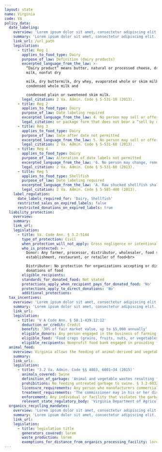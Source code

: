 ```yaml
---
layout: state
name: Virginia
code: VA
policy_data:
  date_labeling:
    overview: 'Lorem ipsum dolor sit amet, consectetur adipiscing elit. Curabitur tellus mi, consequat at laoreet eget, vestibulum nec dolor. Vivamus volutpat quam ac quam bibendum rutrum.'
    summary: 'Lorem ipsum dolor sit amet, consectetur adipiscing elit. Curabitur tellus mi, consequat at laoreet eget, vestibulum nec dolor. Vivamus volutpat quam ac quam bibendum rutrum.'
    link_url: /url_path
    legislation:
      - title: Reg 1
        applies_to_food_type: Dairy
        purpose_of_law: Definition (dairy products)
        excerpted_language_from_the_law: >-
          “Dairy product” means butter, natural or processed cheese, dry whole
          milk, nonfat dry

          milk, dry buttermilk, dry whey, evaporated whole or skim milk,
          condensed whole milk and

          condensed plain or sweetened skim milk.
        legal_citation: 2 Va. Admin. Code § 5-531-10 (2013).
      - title: Reg 2
        applies_to_food_type: Dairy
        purpose_of_law: Date labeling required
        excerpted_language_from_the_law: 4. No person may sell or offer for sale to the final consumer any dairy product in container or package form that does not bear a “sell by date.”
        legal_citation: or package form that does not bear a “sell by date.” 2 Va. Admin. Code § 5-531-60 (2013).
      - title: Reg 3
        applies_to_food_type: Dairy
        purpose_of_law: Sale after date not permitted
        excerpted_language_from_the_law: 5. No person may sell or offer for sale to the final consumer any dairy product in container or package form after the “sell by date” shown on the package.
        legal_citation: 2 Va. Admin. Code § 5-531-60 (2013).
      - title: Reg 4
        applies_to_food_type: Dairy
        purpose_of_law: Alteration of date labels not permitted
        excerpted_language_from_the_law: '6. No person may change, remove, or replace the “sell by date” on any dairy product in container or package form after the “sell by date” is initially affixed to the package.'
        legal_citation: 2 Va. Admin. Code § 5-531-60 (2013).
      - title: Reg 5
        applies_to_food_type: Shellfish
        purpose_of_law: Date labeling required
        excerpted_language_from_the_law: 'A. Raw shucked shellfish shall be obtained in nonreturnable packages that bear a legible label that identifies the: . . . “sell by” or “best if used by” date for packages with a capacity of less than one-half gallon (1.87 L) or the date shucked for packages with a capacity of one-half gallon (1.87 L) or more.'
        legal_citation: 2 Va. Admin. Code § 5-585-400 (2013).
    label_regulation:
      date_labels_required_for: 'Dairy, Shellfish'
      restricted_sales_on_expired_labels: false
      restricted_donations_on_expired_labels: true
  liability_protection:
    overview:
    summary:
    link_url:
    legislation:
      - title: Va. Code Ann. § 3.2-5144
        type_of_protection: Civil
        when_protection_will_not_apply: Gross negligence or intentional act
        who_is_protected: >-
          Donor: Any farmer, processor, distributor, wholesaler, food service
          establishment, restaurant, or retailer of food<br>

          Distributor: No protection for organizations accepting or distributing
          donations of food
        eligible_recipients:
        standards_for_donated_food: Not stated
        protections_apply_when_recipient_pays_for_donated_food: 'No'
        protections_apply_to_direct_donations: 'No'
        additional_protections:
  tax_incentives:
    overview: 'Lorem ipsum dolor sit amet, consectetur adipiscing elit. Curabitur tellus mi, consequat at laoreet eget, vestibulum nec dolor. Vivamus volutpat quam ac quam bibendum rutrum.'
    summary: 'Lorem ipsum dolor sit amet, consectetur adipiscing elit. Curabitur tellus mi, consequat at laoreet eget, vestibulum nec dolor. Vivamus volutpat quam ac quam bibendum rutrum.'
    link_url:
    legislation:
      - title: 'V A Code Ann. § 58.1-439.12:12'
        deduction_or_credit: Credit
        benefit: '30% of fair market value, up to $5,000 annually'
        eligible_donors: Any person engaged in the business of farming
        eligible_food: 'Food crops (grains, fruits, nuts, or vegetables)'
        eligible_recipients: Nonprofit food bank engaged in providing food to the needy; food can be sold to the needy or other nonprofits
  animal_feed:
    overview: Virginia allows the feeding of animal-derived and vegetable waste to swine provided that it has been properly heat-treated by a licensed commercial feed facility. Virginia does not appear to exempt the feeding of household garbage to swine from the garbage-feeding rules.
    summary:
    link_url:
    legislation:
      - title: '3.2 Va. Admin. Code §§ 4803, 6001–34 (2015)'
        animals_covered: Swine
        definition_of_garbage: 'Animal and vegetable wastes resulting from the handling, preparation, cooking, and consumption of foods containing animal carcasses or parts thereof. § 3.2-6031 (2015).'
        prohibitions: No feeding untreated garbage to swine. § 3.2-6032 (2015).
        licensure_requirements: Any person who manufacturers commercial feed must obtain a license from the commissioner. § 3.2-4803 (2015).
        treatment_requirements: 'The commissioner may in his or her discretion exclude from the definition of “garbage” such wastes that have been heat-treated to the extent that the resultant material is of a uniform consistency, contains by analysis not more than 10 percent moisture, and that he has determined to be “non-putrescible.” Such treated “non-putrescible” wastes shall be “commercial feed.” § 3.2-6031 (2015).'
        enforcement: Any individual or facility that violates the garbage-feeding rule is guilty of a Class 1 misdemeanor. Each day upon which the violation occurs counts as a separate offense. Violators may be enjoined from continuing such violation. § 3.2-6034 (2015).
        relevant_state_regulatory_body: 'Virginia Department of Agriculture & Consumer Services (§ 3.2-6001 (2015)), <a href="http://www.vdacs.virginia.gov/">http://www.vdacs.virginia.gov/</a>.'
  organics_recycling_mandates:
    overview: 'Lorem ipsum dolor sit amet, consectetur adipiscing elit. Curabitur tellus mi, consequat at laoreet eget, vestibulum nec dolor. Vivamus volutpat quam ac quam bibendum rutrum.'
    summary: 'Lorem ipsum dolor sit amet, consectetur adipiscing elit. Curabitur tellus mi, consequat at laoreet eget, vestibulum nec dolor. Vivamus volutpat quam ac quam bibendum rutrum.'
    link_url:
    legislation:
      - title: legislation title
        generators_covered: lorem
        waste_production: lorem
        exemptions_for_distance_from_organics_processing_facility: lorem
---
```

